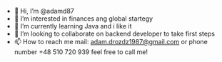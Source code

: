 - 👋 Hi, I’m @adamd87
- 👀 I’m interested in finances ang global startegy 
- 🌱 I’m currently learning Java and i like it
- 💞️ I’m looking to collaborate on backend developer to take first steps
- 📫 How to reach me mail: adam.drozdz1987@gmail.com or phone number +48 510 720 939 feel free to call me!

<!---
adamd87/adamd87 is a ✨ special ✨ repository because its `README.md` (this file) appears on your GitHub profile.
You can click the Preview link to take a look at your changes.
--->
